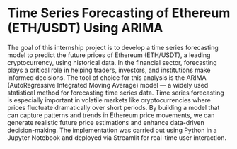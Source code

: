 # Time Series Forecasting of Ethereum (ETH/USDT) Using ARIMA
The goal of this internship project is to develop a time series forecasting model to predict the future prices of Ethereum (ETH/USDT), a leading cryptocurrency, using historical data. In the financial sector, forecasting plays a critical role in helping traders, investors, and institutions make informed decisions. The tool of choice for this analysis is the ARIMA (AutoRegressive Integrated Moving Average) model — a widely used statistical method for forecasting time series data.
Time series forecasting is especially important in volatile markets like cryptocurrencies where prices fluctuate dramatically over short periods. By building a model that can capture patterns and trends in Ethereum price movements, we can generate realistic future price estimations and enhance data-driven decision-making.
The implementation was carried out using Python in a Jupyter Notebook and deployed via Streamlit for real-time user interaction.
